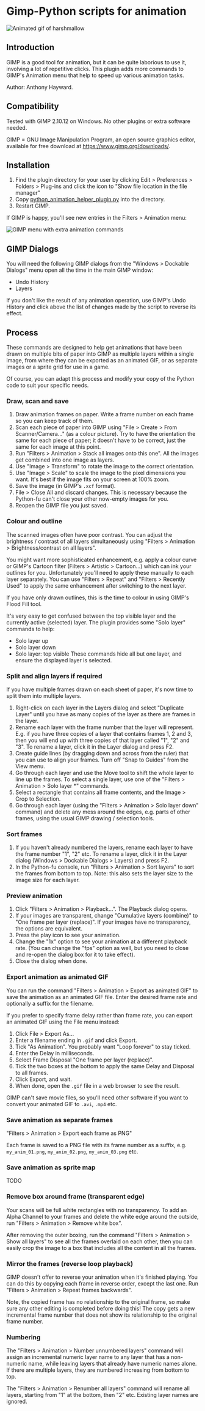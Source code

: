 # Gimp-Python scripts for animation

![Animated gif of harshmallow](harshmallow.gif)

## Introduction

GIMP is a good tool for animation, but it can be quite laborious to use it, involving a lot of repetitive clicks.  This plugin adds more commands to GIMP's Animation menu that help to speed up various animation tasks.

Author: Anthony Hayward.

## Compatibility

Tested with GIMP 2.10.12 on Windows.  No other plugins or extra software needed.

GIMP = GNU Image Manipulation Program, an open source graphics editor, available for free download at https://www.gimp.org/downloads/.

## Installation

1. Find the plugin directory for your user by clicking Edit > Preferences > Folders > Plug-ins and click the icon to "Show file location in the file manager"
2. Copy [python_animation_helper_plugin.py](python_animation_helper_plugin.py) into the directory.
3. Restart GIMP.

If GIMP is happy, you'll see new entries in the Filters > Animation menu:

![GIMP menu with extra animation commands](animation_menu.png)

## GIMP Dialogs

You will need the following GIMP dialogs from the "Windows > Dockable Dialogs" menu open all the time in the main GIMP window:

- Undo History
- Layers

If you don't like the result of any animation operation, use GIMP's Undo History and click above the list of changes made by the script to reverse its effect.

## Process

These commands are designed to help get animations that have been drawn on multiple bits of paper into GIMP as multiple layers within a single image, from where they can be exported as an animated GIF, or as separate images or a sprite grid for use in a game.

Of course, you can adapt this process and modify your copy of the Python code to suit your specific needs.

### Draw, scan and save

1. Draw animation frames on paper.  Write a frame number on each frame so you can keep track of them.
2. Scan each piece of paper into GIMP using "File > Create > From Scanner/Camera..."  (as a colour picture).  Try to have the orientation the same for each piece of paper; it doesn't have to be correct, just the same for each image at this point.
3. Run "Filters > Animation > Stack all images onto this one".  All the images get combined into one image as layers.
4. Use "Image > Transform" to rotate the image to the correct orientation.
5. Use "Image > Scale" to scale the image to the pixel dimensions you want.  It's best if the image fits on your screen at 100% zoom.
6. Save the image (in GIMP's `.xcf` format).
7. File > Close All and discard changes.  This is necessary because the Python-fu can't close your other now-empty images for you.
8. Reopen the GIMP file you just saved.

### Colour and outline

The scanned images often have poor contrast.  You can adjust the brightness / contrast of all layers simultaneously using "Filters > Animation > Brightness/contrast on all layers".

You might want more sophisticated enhancement, e.g. apply a colour curve or GIMP's Cartoon filter (Filters > Artistic > Cartoon...) which can ink your outlines for you.  Unfortunately you'll need to apply these manually to each layer separately.  You can use "Filters > Repeat" and "Filters > Recently Used" to apply the same enhancement after switching to the next layer.

If you have only drawn outlines, this is the time to colour in using GIMP's Flood Fill tool.

It's very easy to get confused between the top visible layer and the currently active (selected) layer.  The plugin provides some "Solo layer" commands to help:
- Solo layer up
- Solo layer down
- Solo layer: top visible
These commands hide all but one layer, and ensure the displayed layer is selected.

### Split and align layers if required

If you have multiple frames drawn on each sheet of paper, it's now time to split them into multiple layers.

1. Right-click on each layer in the Layers dialog and select "Duplicate Layer" until you have as many copies of the layer as there are frames in the layer.
2. Rename each layer with the frame number that the layer will represent.  E.g. if you have three copies of a layer that contains frames 1, 2 and 3, then you will end up with three copies of that layer called "1", "2" and "3".  To rename a layer, click it in the Layer dialog and press F2.
3. Create guide lines (by dragging down and across from the ruler) that you can use to align your frames.  Turn off "Snap to Guides" from the View menu.
4. Go through each layer and use the Move tool to shift the whole layer to line up the frames.  To select a single layer, use one of the "Filters > Animation > Solo layer *" commands.
5. Select a rectangle that contains all frame contents, and the Image > Crop to Selection.
6. Go through each layer (using the  "Filters > Animation > Solo layer down" command) and delete any mess around the edges, e.g. parts of other frames, using the usual GIMP drawing / selection tools.

### Sort frames

1. If you haven't already numbered the layers, rename each layer to have the frame number "1", "2" etc.  To rename a layer, click it in the Layer dialog (Windows > Dockable Dialogs > Layers) and press F2.
2. In the Python-fu console, run "Filters > Animation > Sort layers" to sort the frames from bottom to top.  Note: this also sets the layer size to the image size for each layer.

### Preview animation

1. Click "Filters > Animation > Playback...".  The Playback dialog opens.
2. If your images are transparent, change "Cumulative layers (combine)" to "One frame per layer (replace)".  If your images have no transparency, the options are equivalent.
3. Press the play icon to see your animation.
4. Change the "1x" option to see your animation at a different playback rate.  (You can change the "fps" option as well, but you need to close and re-open the dialog box for it to take effect).
5. Close the dialog when done.

### Export animation as animated GIF

You can run the command "Filters > Animation > Export as animated GIF" to save the animation as an animated GIF file.  Enter the desired frame rate and optionally a suffix for the filename.

If you prefer to specify frame delay rather than frame rate, you can export an animated GIF using the File menu instead:

1. Click File > Export As...
2. Enter a filename ending in `.gif` and click Export.
3. Tick "As Animation".  You probably want "Loop forever" to stay ticked.
4. Enter the Delay in milliseconds.
5. Select Frame Disposal "One frame per layer (replace)".
6. Tick the two boxes at the bottom to apply the same Delay and Disposal to all frames.
7. Click Export, and wait.
8. When done, open the `.gif` file in a web browser to see the result.

GIMP can't save movie files, so you'll need other software if you want to convert your animated GIF to `.avi`, `.mp4` etc.

### Save animation as separate frames

"Filters > Animation > Export each frame as PNG"

Each frame is saved to a PNG file with its frame number as a suffix, e.g. `my_anim_01.png`, `my_anim_02.png`, `my_anim_03.png` etc.

### Save animation as sprite map

TODO

### Remove box around frame (transparent edge)

Your scans will be full white rectangles with no transparency.  To add an Alpha Channel to your frames and delete the white edge around the outside, run "Filters > Animation > Remove white box".

After removing the outer boxing, run the command "Filters > Animation > Show all layers" to see all the frames overlaid on each other, then you can easily crop the image to a box that includes all the content in all the frames.


### Mirror the frames (reverse loop playback)

GIMP doesn't offer to reverse your animation when it's finished playing.  You can do this by copying each frame in reverse order, except the last one.  Run "Filters > Animation > Repeat frames backwards".

Note, the copied frame has no relationship to the original frame, so make sure any other editing is completed before doing this!  The copy gets a new incremental frame number that does not show its relationship to the original frame number.

### Numbering

The "Filters > Animation > Number unnumbered layers" command will assign an incremental numeric layer name to any layer that has a non-numeric name, while leaving layers that already have numeric names alone.  If there are multiple layers, they are numbered increasing from bottom to top.

The "Filters > Animation > Renumber all layers" command will rename all layers, starting from "1" at the bottom, then "2" etc.  Existing layer names are ignored.
